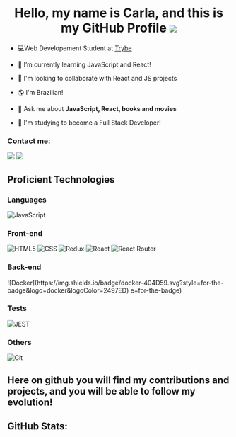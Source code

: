 <div id="top" align="center">

**Hello, my name is Carla, and this is my GitHub Profile** ![](https://user-images.githubusercontent.com/18350557/176309783-0785949b-9127-417c-8b55-ab5a4333674e.gif)
==========================================================================================================================================
  
</div>

- 💻Web Developement Student at [Trybe](https://www.betrybe.com) 

- 🌱 I’m currently learning JavaScript and React!

- :handshake: I'm looking to collaborate with React and JS projects

- 🌎 I'm Brazilian!

- 💬 Ask me about **JavaScript, React, books and movies**

- 🎯 I'm studying to become a Full Stack Developer!

### Contact me:

<div>
  <a href="https://www.linkedin.com/in/carlabeatrizrabelo/"><img src="https://img.shields.io/badge/LinkedIn-0077B5?style=for-the-badge&logo=linkedin&logoColor=white"></a>
  <a href="mailto:carlabeatrizrabelo@gmail.com"><img src="https://img.shields.io/badge/Gmail-D14836?style=for-the-badge&logo=gmail&logoColor=white">
</a>
</div>

## Proficient Technologies

### Languages

<div>
 
  ![JavaScript](https://img.shields.io/badge/JavaScript-14354C?style=for-the-badge&logo=javascript&logoColor=black)
</div>

### Front-end

<div>

  ![HTML5](https://img.shields.io/badge/HTML-239?style=for-the-badge&logo=html5&logoColor=white)
  ![CSS](https://img.shields.io/badge/CSS-239?&style=for-the-badge&logo=css3&logoColor=white)
  ![Redux](https://img.shields.io/badge/Redux-239?style=for-the-badge&logo=redux&logoColor=white)
  ![React](https://img.shields.io/badge/React-239?style=for-the-badge&logo=react&logoColor=61DAFB)
  ![React Router](https://img.shields.io/badge/React_Router-239?style=for-the-badge&logo=react-router&logoColor=white)
</div>

### Back-end

<div>
  ![Docker](https://img.shields.io/badge/docker-404D59.svg?style=for-the-badge&logo=docker&logoColor=2497ED)
 e=for-the-badge)
</div>

### Tests

<div>
  
  ![JEST](https://img.shields.io/badge/Jest-323330?style=for-the-badge&logo=Jest&logoColor=white)
</div>

### Others

<div>

  ![Git](https://img.shields.io/badge/GIT-4B275F?style=for-the-badge&logo=git&logoColor=E44C30)
</div>

## 

## Here on github you will find my contributions and projects, and you will be able to follow my evolution!

## GitHub Stats:

<div align="center">
